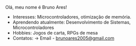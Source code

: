 Olá, meu nome é Bruno Ares!

- Interesses: Microcontroladores, otimização de memória. 
- Aprendendo atualmente: Desenvolvimento de Sistemas, Microcontroladores
- Hobbies: Jogos de carta, RPGs de mesa
- Contatos:
  -> Email - brunoares2005@gmail.com

<!---
Bruno-Ares/Bruno-Ares is a ✨ special ✨ repository because its `README.md` (this file) appears on your GitHub profile.
You can click the Preview link to take a look at your changes.
--->
